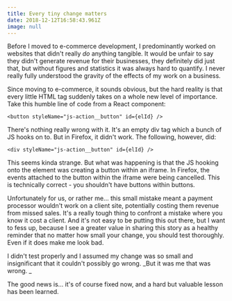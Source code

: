 ```yaml
---
title: Every tiny change matters
date: 2018-12-12T16:58:43.961Z
image: null
---
```

Before I moved to e-commerce development, I predominantly worked on websites that didn't really _do_ anything tangible. It would be unfair to say they didn't generate revenue for their businesses, they definitely did just that, but without figures and statistics it was always hard to quantify. I never really fully understood the gravity of the effects of my work on a business.

Since moving to e-commerce, it sounds obvious, but the hard reality is that every little HTML tag suddenly takes on a whole new level of importance. Take this humble line of code from a React component:

```<button styleName="js-action__button" id={elId} />```

There's nothing really wrong with it. It's an empty div tag which a bunch of JS hooks on to. But in Firefox, it didn't work. The following, however, did:

```<div styleName="js-action__button" id={elId} />```

This seems kinda strange. But what was happening is that the JS hooking onto the element was creating a button within an iframe. In Firefox, the events attached to the button within the iframe were being cancelled. This is technically correct - you shouldn't have buttons within buttons. 

Unfortunately for us, or rather me... this small mistake meant a payment processor wouldn't work on a client site, potentially costing them revenue from missed sales. It's a really tough thing to confront a mistake where you know it cost a client. And it's not easy to be putting this out there, but I want to fess up, because I see a greater value in sharing this story as a healthy reminder that no matter how small your change, you should test thoroughly. Even if it does make me look bad.

I didn't test properly and I assumed my change was so small and insignificant that it couldn't possibly go wrong. _But it was me that was wrong. _

The good news is... it's of course fixed now, and a hard but valuable lesson has been learned.
